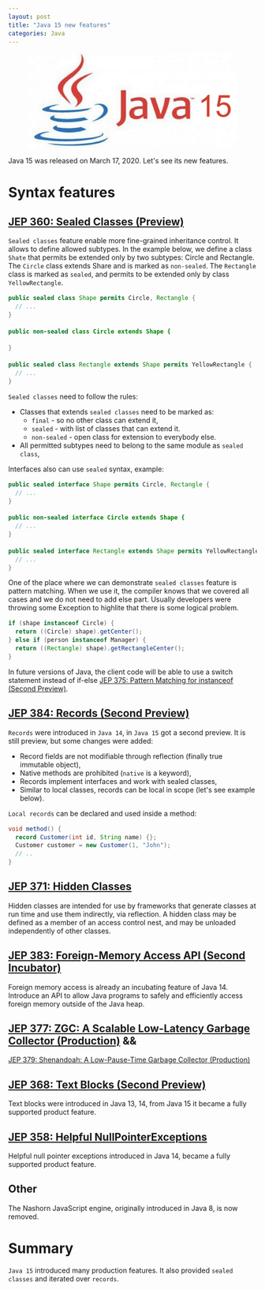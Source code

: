 ```yaml
---
layout: post
title: "Java 15 new features"
categories: Java
---
```


<figure>
  <img src="/assets/2020-12-01-java-15-new-features/java15.png" alt="Java 15" />
</figure>

Java 15 was released on March 17, 2020. Let's see its new features. 

# Syntax features

## [JEP 360: Sealed Classes (Preview)](https://openjdk.java.net/jeps/360)

`Sealed classes` feature enable more fine-grained inheritance control. 
It allows to define allowed subtypes. 
In the example below, we define a class `Shate` that permits be extended only by two subtypes: Circle and Rectangle.
The `Circle` class extends Share and is marked as `non-sealed`.
The `Rectangle` class is marked as `sealed`, and permits to be extended only by class `YellowRectangle`.

```java
public sealed class Shape permits Circle, Rectangle {
  // ...
}

public non-sealed class Circle extends Shape {

}

public sealed class Rectangle extends Shape permits YellowRectangle {
  // ...
}
```
`Sealed classes` need to follow the rules:
* Classes that extends `sealed classes` need to be marked as: 
    * `final` - so no other class can extend it, 
    * `sealed` - with list of classes that can extend it. 
    * `non-sealed` - open class for extension to everybody else.
* All permitted subtypes need to belong to the same module as `sealed class`,

Interfaces also can use `sealed` syntax, example: 
```java
public sealed interface Shape permits Circle, Rectangle {
  // ...
}

public non-sealed interface Circle extends Shape {
  // ...
}

public sealed interface Rectangle extends Shape permits YellowRectangle {
  // ...
}
```

One of the place where we can demonstrate `sealed classes` feature is pattern matching. 
When we use it, the compiler knows that we covered all cases and we do not need to add else part. 
Usually developers were throwing some Exception to highlite that there is some logical problem. 

```java
if (shape instanceof Circle) {
  return ((Circle) shape).getCenter();
} else if (person instanceof Manager) {
  return ((Rectangle) shape).getRectangleCenter();
}
```

In future versions of Java, the client code will be able to use a switch statement instead of if-else [JEP 375: Pattern Matching for instanceof (Second Preview)](https://openjdk.java.net/jeps/375).

## [JEP 384: Records (Second Preview)](https://openjdk.java.net/jeps/384)

`Records` were introduced in `Java 14`, in `Java 15` got a second preview.
It is still preview, but some changes were added:
* Record fields are not modifiable through reflection (finally true immutable object), 
* Native methods are prohibited (`native` is a keyword), 
* Records implement interfaces and work with sealed classes,
* Similar to local classes, records can be local in scope (let's see example below).

`Local records` can be declared and used inside a method:  
```java
void method() {
  record Customer(int id, String name) {};
  Customer customer = new Customer(1, "John");
  // ..
}
```

## [JEP 371: Hidden Classes](https://openjdk.java.net/jeps/371)
Hidden classes are intended for use by frameworks that generate classes at run time and use them indirectly, via reflection. A hidden class may be defined as a member of an access control nest, and may be unloaded independently of other classes.

## [JEP 383: Foreign-Memory Access API (Second Incubator)](https://openjdk.java.net/jeps/383)
Foreign memory access is already an incubating feature of Java 14.
Introduce an API to allow Java programs to safely and efficiently access foreign memory outside of the Java heap.

## [JEP 377: ZGC: A Scalable Low-Latency Garbage Collector (Production)](https://openjdk.java.net/jeps/377) && 
[JEP 379: Shenandoah: A Low-Pause-Time Garbage Collector (Production)](https://openjdk.java.net/jeps/379)

## [JEP 368: Text Blocks (Second Preview)](https://openjdk.java.net/jeps/368)
Text blocks were introduced in Java 13, 14, from Java 15 it became a fully supported product feature.

## [JEP 358: Helpful NullPointerExceptions](https://openjdk.java.net/jeps/358)
Helpful null pointer exceptions introduced in Java 14, became a fully supported product feature.

## Other
The Nashorn JavaScript engine, originally introduced in Java 8, is now removed. 

# Summary 
`Java 15` introduced many production features. It also provided `sealed classes` and iterated over `records`. 

